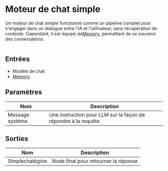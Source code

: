 # Moteur de chat simple

Un moteur de chat simple fonctionne comme un pipeline complet pour s'engager dans un dialogue entre l'IA et l'utilisateur, sans récupération de contexte. Cependant, il est équipé de[Memory](../../langchain/memory/), permettant de se souvenir des conversations.

<gigne> <img src = "../../../. GitBook / Assets / Image (2) (1) (1) (1) (1) (1) (1) (1) (2) .png" alt = ""> <figCaption> </gigCaption> </pigucial>

## Entrées

* Modèle de chat
* [Memory](../../langchain/memory/)

## Paramètres

| Nom | Description |
| -------------- | --------------------------------------------- |
| Message système | Une instruction pour LLM sur la façon de répondre à la requête |

## Sorties

| Nom | Description |
| ---------------- | ----------------------------- |
| Simplechatégine | Node final pour retourner la réponse |
